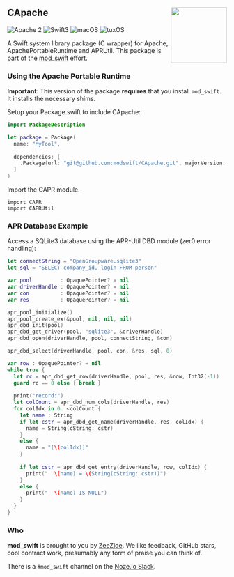 <h2>CApache
  <img src="http://zeezide.com/img/mod_swift.svg"
       align="right" width="128" height="128" />
</h2>

![Apache 2](https://img.shields.io/badge/apache-2-yellow.svg)
![Swift3](https://img.shields.io/badge/swift-3-blue.svg)
![macOS](https://img.shields.io/badge/os-macOS-green.svg?style=flat)
![tuxOS](https://img.shields.io/badge/os-tuxOS-green.svg?style=flat)

A Swift system library package (C wrapper) for Apache,
ApachePortableRuntime and APRUtil.
This package is part of the [mod_swift](http://mod-swift.org/) effort.

### Using the Apache Portable Runtime

**Important**: This version of the package **requires** that you install
               `mod_swift`. It installs the necessary shims.

Setup your Package.swift to include CApache:

```Swift
import PackageDescription

let package = Package(
  name: "MyTool",
	
  dependencies: [
    .Package(url: "git@github.com:modswift/CApache.git", majorVersion: 0),
  ]
)
```

Import the CAPR module.

    import CAPR
    import CAPRUtil

### APR Database Example

Access a SQLite3 database using the APR-Util DBD module (zer0 error handling):

```Swift
let connectString = "OpenGroupware.sqlite3"
let sql = "SELECT company_id, login FROM person"

var pool         : OpaquePointer? = nil
var driverHandle : OpaquePointer? = nil
var con          : OpaquePointer? = nil
var res          : OpaquePointer? = nil

apr_pool_initialize()
apr_pool_create_ex(&pool, nil, nil, nil)
apr_dbd_init(pool)
apr_dbd_get_driver(pool, "sqlite3", &driverHandle)
apr_dbd_open(driverHandle, pool, connectString, &con)

apr_dbd_select(driverHandle, pool, con, &res, sql, 0)

var row : OpaquePointer? = nil
while true {
  let rc = apr_dbd_get_row(driverHandle, pool, res, &row, Int32(-1))
  guard rc == 0 else { break }
  
  print("record:")
  let colCount = apr_dbd_num_cols(driverHandle, res)
  for colIdx in 0..<colCount {
    let name : String
    if let cstr = apr_dbd_get_name(driverHandle, res, colIdx) {
      name = String(cString: cstr)
    }
    else {
      name = "[\(colIdx)]"
    }
		
    if let cstr = apr_dbd_get_entry(driverHandle, row, colIdx) {
      print("  \(name) = \(String(cString: cstr))")
    }
    else {
      print("  \(name) IS NULL")
    }
  }
}
```

### Who

**mod_swift** is brought to you by
[ZeeZide](http://zeezide.de).
We like feedback, GitHub stars, cool contract work,
presumably any form of praise you can think of.

There is a `#mod_swift` channel on the [Noze.io Slack](http://slack.noze.io).
